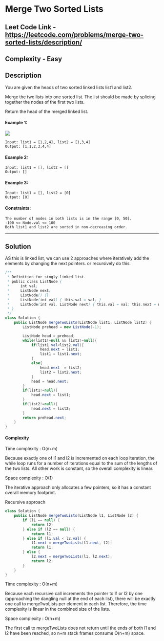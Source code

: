 # Merge Two Sorted Lists

## Leet Code Link - https://leetcode.com/problems/merge-two-sorted-lists/description/

## Complexity - Easy

## Description
You are given the heads of two sorted linked lists list1 and list2.

Merge the two lists into one sorted list. The list should be made by splicing together the nodes of the first two lists.

Return the head of the merged linked list.

 

#### Example 1:
<img src="https://assets.leetcode.com/uploads/2020/10/03/merge_ex1.jpg" />

```
Input: list1 = [1,2,4], list2 = [1,3,4]
Output: [1,1,2,3,4,4]
```
#### Example 2:
```
Input: list1 = [], list2 = []
Output: []
```
#### Example 3:
```
Input: list1 = [], list2 = [0]
Output: [0]
 ```

#### Constraints:
```
The number of nodes in both lists is in the range [0, 50].
-100 <= Node.val <= 100
Both list1 and list2 are sorted in non-decreasing order.
```
---
## Solution
AS this is linked list, we can use 2 approaches where iteratively add the elements by changing the next pointers. or recursively do this.

```java
/**
 * Definition for singly-linked list.
 * public class ListNode {
 *     int val;
 *     ListNode next;
 *     ListNode() {}
 *     ListNode(int val) { this.val = val; }
 *     ListNode(int val, ListNode next) { this.val = val; this.next = next; }
 * }
 */
class Solution {
    public ListNode mergeTwoLists(ListNode list1, ListNode list2) {
        ListNode prehead = new ListNode(-1);

        ListNode head = prehead;
        while(list1!=null && list2!=null){
            if(list1.val<list2.val){
                head.next = list1;
                list1 = list1.next;
            }
            else{
                head.next  = list2;
                list2 = list2.next;
            }
            head = head.next;
        }
        if(list1!=null){
            head.next = list1;
        }
        if(list2!=null){
            head.next = list2;
        }
        return prehead.next;
    }
}
```
#### Complexity 
Time complexity : O(n+m)

Because exactly one of l1 and l2 is incremented on each loop
iteration, the while loop runs for a number of iterations equal to the
sum of the lengths of the two lists. All other work is constant, so the
overall complexity is linear.

Space complexity : O(1)

The iterative approach only allocates a few pointers, so it has a
constant overall memory footprint.

Recursive approach

```java
class Solution {
    public ListNode mergeTwoLists(ListNode l1, ListNode l2) {
        if (l1 == null) {
            return l2;
        } else if (l2 == null) {
            return l1;
        } else if (l1.val < l2.val) {
            l1.next = mergeTwoLists(l1.next, l2);
            return l1;
        } else {
            l2.next = mergeTwoLists(l1, l2.next);
            return l2;
        }
    }
}
```
Time complexity : O(n+m)

Because each recursive call increments the pointer to l1 or l2 by one (approaching the dangling null at the end of each list), there will be exactly one call to mergeTwoLists per element in each list. Therefore, the time complexity is linear in the combined size of the lists.

Space complexity : O(n+m)

The first call to mergeTwoLists does not return until the ends of both l1 and l2 have been reached, so n+m stack frames consume O(n+m) space.
